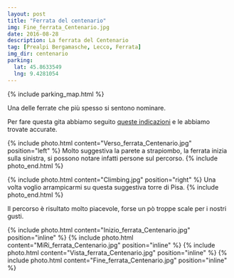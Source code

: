 ```yaml
---
layout: post
title: "Ferrata del centenario"
img: Fine_ferrata_Centenario.jpg
date: 2016-08-28
description: La ferrata del Centenario
tag: [Prealpi Bergamasche, Lecco, Ferrata]
img_dir: centenario
parking:
  lat: 45.8633549
  lng: 9.4281054
---
```


{% include parking_map.html %}

Una delle ferrate che più spesso si sentono nominare.

Per fare questa gita abbiamo seguito [queste indicazioni](https://www.vieferrate.it/pag-relazioni/lombardia/63-prealpi-lombarde/64-centenario-resegone.html) e le abbiamo trovate accurate.

{% include photo.html content="Verso_ferrata_Centenario.jpg" position="left" %}
Molto suggestiva la parete a strapiombo, la ferrata inizia sulla sinistra, si possono notare infatti persone sul percorso.
{% include photo_end.html %}

{% include photo.html content="Climbing.jpg" position="right" %}
Una volta voglio arrampicarmi su questa suggestiva torre di Pisa.
{% include photo_end.html %}

Il percorso è risultato molto piacevole, forse un pò troppe scale per i nostri gusti.
<div>
{% include photo.html content="Inizio_ferrata_Centenario.jpg" position="inline" %}
{% include photo.html content="MiRi_ferrata_Centenario.jpg" position="inline" %}
{% include photo.html content="Vista_ferrata_Centenario.jpg" position="inline" %}
{% include photo.html content="Fine_ferrata_Centenario.jpg" position="inline" %}
</div>
